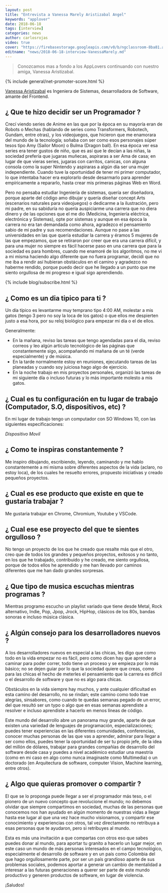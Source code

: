 ```yaml
---
layout: post
title: "Entrevista a Vanessa Marely Aristizabal Angel"
keywords: "applover"
date: 2018-06-18
tags: [interview]
categories: news
author: carlosrojas
video: true
cover: "https://firebasestorage.googleapis.com/v0/b/ngclassroom-8ba81.appspot.com/o/posts%2F2018-06-18-interview-VanessaMariely%2FVanessa.png?alt=media&token=e0580820-0b91-412e-84ac-bda05ba025fc"
editname: "news/2018-06-18-interview-VanessaMarely.md"
---
```

> Conozcamos mas a fondo a los AppLovers continuando con nuestro amiga, Vanessa Aristizabal.

<amp-img width="1024" height="512" layout="responsive" src="https://firebasestorage.googleapis.com/v0/b/ngclassroom-8ba81.appspot.com/o/posts%2F2018-06-18-interview-VanessaMariely%2FVanessa.png?alt=media&token=e0580820-0b91-412e-84ac-bda05ba025fc"></amp-img> 
{% include general/net-promoter-score.html %} 

[Vanessa Aristizabal](https://twitter.com/vanessamarely) es Ingeniera de Sistemas, desarrolladora de Software, amante del Frontend.

## ¿ Que te hizo decidir ser un Programador ?

Crecí viendo series de Anime en las que por la época en su mayoría eran de Robots o Mechas (hablando de series como Transformers, Robotech, Gundam, entre otras), y los videojuegos, que hicieron que me enamorara del mundo de la tecnología;  soñaba con ser como esos personajes súper tesos tipo Amy (Sailor Moon) o Bulma (Dragon ball). En esa época ver esa series era tener gustos de niño, que es así que le decían a las niñas, la sociedad prefería que jugaras muñecas, aspiraras a ser Ama de casa; en lugar de que vieras series, jugaras con carritos, canicas, con alguna consola como la super Nintendo y aspiraras a algún día ser una mujer independiente.  Cuando tuve la oportunidad de tener mi primer computador, lo que intentaba hacer era explorarlo desde desarmarlo para aprender empíricamente a repararlo, hasta crear mis primeras páginas Web en Word. 

Pero no pensaba estudiar Ingeniería de sistemas, quería ser diseñadora, porque aparte del código amo dibujar y quería diseñar concept Arts (escenarios naturales para videojuegos) o dedicarme a la ilustración, pero mi padre, en su sabiduría no quería auspiciarme una carrera que no diera dinero y de las opciones que el me dio (Medicina, Ingeniería eléctrica, electrónica y Sistemas), opte por sistemas y aunque en esa época la carrera no era tan demandada como ahora, agradezco el pensamiento sabio de mi padre y sus recomendaciones. Aunque no pase a las universidades en las que quería estudiar la carrera y éramos  5 mujeres de las que empezamos, que se retiraron por creer que era una carrera difícil, y para una mujer no siempre es fácil hacerse paso en una carrera que para la sociedad es para hombres,  cuando me enamoré de los algoritmos, no me vi a mi misma haciendo algo diferente que no fuera programar, decidí que no me iba a rendir así hubieran obstáculos en el camino y agradezco no haberme rendido, porque puedo decir que he llegado a un punto que me siento orgullosa de mi progreso e igual sigo aprendiendo.


{% include blog/subscribe.html %}

## ¿ Como es un dia tipico para ti ?

Un día típico es levantarme muy temprano tipo 4:00 AM, molestar a mis gatos (tengo 3 pero no soy la loca de los gatos) o que ellos me despierten justo a esa hora, por su reloj biológico para empezar mi día o el de ellos. 

Generalmente: 
- En la mañana, reviso las tareas que tengo agendadas para el día, reviso correos y leo algún artículo tecnológico de las páginas que constantemente sigo, acompañando mi mañana  de un té (verde especialmente) y de música.
- En la tarde normalmente estoy en reuniones, ejecutando tareas de las planeadas y cuando soy juiciosa hago algo de ejercicio.
- En la noche trabajo en mis proyectos personales, organizó las tareas de mi siguiente día o incluso futuras y lo más importante molesto a mis gatos.



## ¿ Cual es tu configuración en tu lugar de trabajo (Computador, S.O, dispositivos, etc) ?

<amp-img width="1024" height="576" layout="responsive" src="https://firebasestorage.googleapis.com/v0/b/ngclassroom-8ba81.appspot.com/o/posts%2F2018-06-18-interview-VanessaMariely%2Fworkstation.JPG?alt=media&token=a8d4562a-7d8e-4d43-9054-176650445d57"></amp-img>

En mi lugar de trabajo tengo un computador con SO Windows 10, con las siguientes especificaciones:


<amp-img width="1024" height="576" layout="responsive" src="https://firebasestorage.googleapis.com/v0/b/ngclassroom-8ba81.appspot.com/o/posts%2F2018-06-18-interview-VanessaMariely%2Fwindows.png?alt=media&token=827021ac-d3ed-4c8d-af44-9fbdab46705a"></amp-img>

*Dispositivo Movil*

<div class="row wrap">
  <div class="col col-100 col-md-33 col-lg-33">
    <amp-img width="540" height="960" layout="responsive" src="https://firebasestorage.googleapis.com/v0/b/ngclassroom-8ba81.appspot.com/o/posts%2F2018-06-18-interview-VanessaMariely%2Fmobile.png?alt=media&token=3d4e6718-865c-4a3b-becf-e87cd23e6fda"></amp-img>
  </div>
  <div class="col col-100 col-md-33 col-lg-33">
    
  </div>
  <div class="col col-100 col-md-33 col-lg-33">
    
  </div>
</div>

## ¿ Como te inspiras constantemente ?

Me inspiro dibujando, escribiendo, leyendo, caminando y me hablo constantemente a mi misma sobre diferentes aspectos de la vida (aclaro, no estoy loca), de los cuales he resuelto errores, propuesto iniciativas y  creado pequeños proyectos.


## ¿ Cual es ese producto que existe en que te gustaría trabajar ?

Me gustaria trabajar en Chrome, Chromium, Youtube y VSCode.


## ¿ Cual ese ese proyecto del que te sientes orgulloso ?

No tengo un proyecto de los que he creado que resalte más que el otro, creo que de todos los grandes y pequeños proyectos, exitosos y no tanto, en los que he trabajado, contribuido y he creado, me siento orgullosa, porque de todos ellos he aprendido y me han llevado por caminos diferentes que me han dado grandes sorpresas.


## ¿ Que tipo de musica escuchas mientras programas ?

Mientras programo escucho un playlist variado que tiene desde Metal, Rock alternativo, Indie, Pop, Jpop, Jrock, HipHop, clásicos de los 80s, bandas sonoras  e incluso música clásica.


## ¿ Algún consejo para los desarrolladores nuevos ?

A los desarrolladores nuevos en especial a las chicas, les digo que como todo en la vida empezar no es fácil, pero como dicen hay que aprender a caminar para poder correr, todo tiene un proceso y se empieza por lo más básico;  no se dejen guiar por lo que la sociedad quiere que creas, como para las chicas el hecho de meterles el pensamiento que la carrera es difícil o el desarrollo de software y que no es algo para chicas.

Obstáculos en la vida siempre hay muchos, y ante cualquier dificultad en esta camino del desarrollo, no se rindan; este camino como todo trae alegrías, sinsabores, como cuando te quedas semanas pegado de un error, del que resultó ser un typo o algo que en esas semanas aprendiste a resolver e incluso aprendiste a hacerlo en menos líneas de código.

Este mundo del desarrollo abre un panorama muy grande, aparte de que existen una variedad de lenguajes de programación, especializaciones; puedes tener experiencias en las diferentes comunidades, conferencias, conocer muchas personas de las que vas a aprender, admirar para llegar a ser como ellos,  puedes tener la oportunidad de ser tu propio jefe, de la idea del millón de dólares, trabajar para grandes compañías de desarrollo del software desde casa y puedes a nivel académico estudiar una maestría (como en mi caso en algo como nunca imaginaste como Multimedia) o un doctorado (en Arquitectura de software, computer Vision, Machine learning, entre otros).


## ¿ Algo que quieras promover o compartir ?

El que se lo proponga puede llegar a ser el programador más teso, o el pionero de un nuevo concepto que revolucione el mundo; no debemos olvidar que siempre compartimos en  sociedad, muchas de las personas que conocemos nos han ayudado en algún momento de nuestras vidas a llegar hasta ese lugar al que una vez hace mucho visionamos, y compartir ese conocimiento y experiencias con otros, tal vez directamente no retribuya a esas personas que te ayudaron, pero si retribuyes al mundo.  

Esta es más una invitación a que compartas con otros eso que sabes puedes donar al mundo, para aportar tu granito a hacerlo un lugar mejor, en este caso un mundo de más personas interesados en el campo tecnológico, especialmente el desarrollo de software y en un país como Colombia del que hago orgullosamente parte, por ser un país grandioso aparte de sus problemas sociales, podemos aportar a generar un cambio de mentalidad a interesar a las futuras generaciones a querer ser parte de este mundo productivo y generen productos de software, en lugar de violencia.


¡Saludos!
